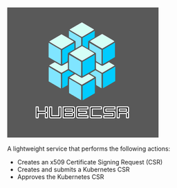 ####
<img src="https://github.com/tonedefdev/kubecsr/blob/dev/img/kubecsr_logo.png" width="350" height="300">

A lightweight service that performs the following actions:
- Creates an x509 Certificate Signing Request (CSR)
- Creates and submits a Kubernetes CSR
- Approves the Kubernetes CSR
